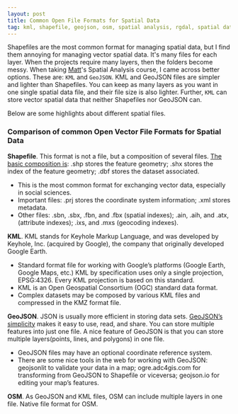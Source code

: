 ```yaml
---
layout: post
title: Common Open File Formats for Spatial Data
tag: kml, shapefile, geojson, osm, spatial analysis, rgdal, spatial data, open file formats, Open Geospatial Consortium
---
```


Shapefiles are the most common format for managing spatial data, but I find them annoying for managing vector spatial data. It's many files for each layer. When the projects require many layers, then the folders become messy. When taking [Matt](http://mattingram.net/)'s Spatial Analysis course, I came across better options. These are: `KML` and `GeoJSON`. KML and GeoJSON files are simpler and lighter than Shapefiles. You can keep as many layers as you want in one single spatial data file, and their file size is also lighter. Further, `KML` can store vector spatial data that neither Shapefiles nor GeoJSON can.

Below are some highlights about different spatial files.

### Comparison of common Open Vector File Formats for Spatial Data

**Shapefile**. This format is not a file, but a composition of several files. [The basic composition is](http://resources.arcgis.com/en/help/main/10.2/index.html#//005600000003000000): .shp stores the feature geometry; .shx stores the index of the feature geometry; .dbf stores the dataset associated.
- This is the most common format for exchanging vector data, especially in social sciences.
- Important files: .prj stores the coordinate system information; .xml stores metadata.
- Other files: .sbn, .sbx, .fbn, and .fbx (spatial indexes); .ain, .aih, and .atx, (attribute indexes); .ixs, and .mxs (geocoding indexes).

**KML**. KML stands for Keyhole Markup Language, and was developed by Keyhole, Inc. (acquired by Google), the company that originally developed Google Earth.
- Standard format file for working with Google’s platforms (Google Earth, Google Maps, etc.) KML by specification uses only a single projection, EPSG:4326. Every KML projection is based on this standard.
- KML is an Open Geospatial Consortium (OGC) standard data format.
- Complex datasets may be composed by various KML files and compressed in the KMZ format file.

**GeoJSON**. JSON is usually more efficient in storing data sets. [GeoJSON’s simplicity](http://www.macwright.org/2015/03/23/geojson-second-bite.html) makes it easy to use, read, and share. You can store multiple features into just one file. A nice feature of GeoJSON is that you can store multiple layers(points, lines, and polygons) in one file.
- GeoJSON files may have an optional coordinate reference system.
- There are some nice tools in the web for working with GeoJSON: geojsonlit to validate your data in a map; ogre.adc4gis.com for transforming from GeoJSON to Shapefile or viceversa; geojson.io for editing your map’s features.

**OSM**. As GeoJSON and KML files, OSM can include multiple layers in one file. Native file format for OSM.

